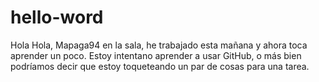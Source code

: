 # hello-word
Hola Hola,
Mapaga94 en la sala, he trabajado esta mañana y ahora toca aprender un poco.
Estoy intentano aprender a usar GitHub, o más bien podríamos decir que estoy toqueteando un par de cosas para una tarea.
